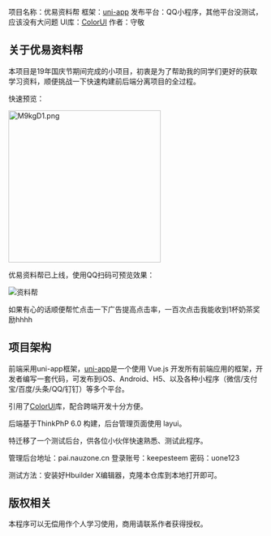 项目名称：优易资料帮
框架：[uni-app](https://uniapp.dcloud.io/)
发布平台：QQ小程序，其他平台没测试，应该没有大问题
UI库：[ColorUI](https://www.color-ui.com/)
作者：守敬

## 关于优易资料帮

本项目是19年国庆节期间完成的小项目，初衷是为了帮助我的同学们更好的获取学习资料，顺便挑战一下快速构建前后端分离项目的全过程。

快速预览：

<img src="https://s2.ax1x.com/2019/11/05/M9kgD1.png" alt="M9kgD1.png" border="0" style="marin:10px;width:300px;">

优易资料帮已上线，使用QQ扫码可预览效果：

![资料帮](https://miniapp.gtimg.cn/public/mcode/4363c3c996b5be1e857d155493301894.png)

如果有心的话顺便帮忙点击一下广告提高点击率，一百次点击我能收到1杯奶茶奖励hhhh

## 项目架构

前端采用uni-app框架，[uni-app](https://uniapp.dcloud.io/)是一个使用 Vue.js 开发所有前端应用的框架，开发者编写一套代码，可发布到iOS、Android、H5、以及各种小程序（微信/支付宝/百度/头条/QQ/钉钉）等多个平台。

引用了[ColorUI](https://www.color-ui.com/)库，配合跨端开发十分方便。

后端基于ThinkPhP 6.0 构建，后台管理页面使用 layui。

特迁移了一个测试后台，供各位小伙伴快速熟悉、测试此程序。

管理后台地址：pai.nauzone.cn
登录账号：keepesteem
密码：uone123

测试方法：安装好Hbuilder X编辑器，克隆本仓库到本地打开即可。

## 版权相关

本程序可以无偿用作个人学习使用，商用请联系作者获得授权。

